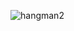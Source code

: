 ![hangman2](https://user-images.githubusercontent.com/26653911/147590940-635fbaf0-18dc-4720-bf1b-974edf9a40df.PNG)
